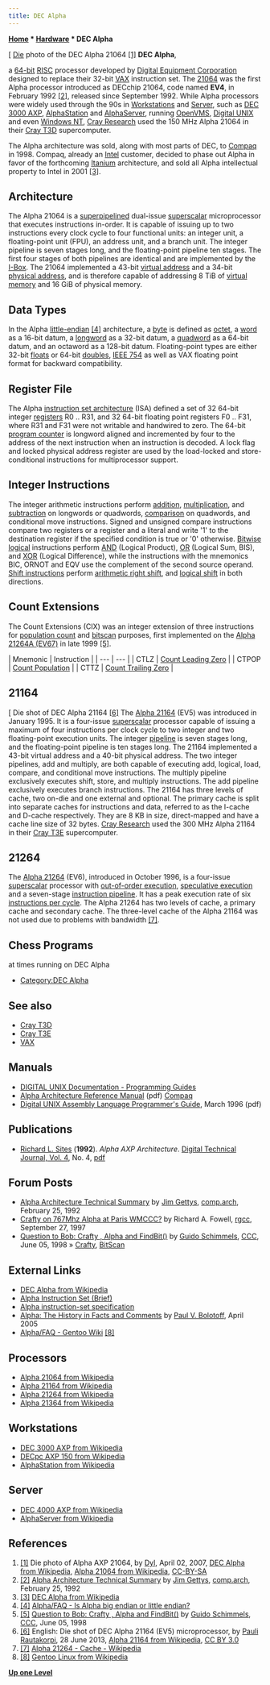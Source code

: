 ```yaml
---
title: DEC Alpha
---
```

**[Home](Home "Home") * [Hardware](Hardware "Hardware") * DEC Alpha**

\[ [Die](Category:Die "Category:Die") photo of the DEC Alpha 21064 <a id="cite-note-1" href="#cite-ref-1">[1]</a>
**DEC Alpha**,

a [64-bit](https://en.wikipedia.org/wiki/64-bit_computing) [RISC](https://en.wikipedia.org/wiki/Reduced_instruction_set_computer) processor developed by [Digital Equipment Corporation](Digital_Equipment_Corporation "Digital Equipment Corporation") designed to replace their 32-bit [VAX](VAX "VAX") instruction set. The [21064](https://en.wikipedia.org/wiki/Alpha_21064) was the first Alpha processor introduced as DECchip 21064, code named **EV4**, in February 1992 <a id="cite-note-2" href="#cite-ref-2">[2]</a>, released since September 1992. While Alpha processors were widely used through the 90s in [Workstations](https://en.wikipedia.org/wiki/Workstation) and [Server](https://en.wikipedia.org/wiki/Server_%28computing%29), such as [DEC 3000 AXP](https://en.wikipedia.org/wiki/DEC_3000_AXP), [AlphaStation](https://en.wikipedia.org/wiki/AlphaStation) and [AlphaServer](https://en.wikipedia.org/wiki/AlphaServer), running [OpenVMS](https://en.wikipedia.org/wiki/OpenVMS), [Digital UNIX](Unix#Digital "Unix") and even [Windows NT](Windows "Windows"), [Cray Research](https://en.wikipedia.org/wiki/Cray#Cray_Research_Inc._and_Cray_Computer_Corporation:_1972_to_1996) used the 150 MHz Alpha 21064 in their [Cray T3D](Cray_T3D "Cray T3D") supercomputer.

The Alpha architecture was sold, along with most parts of DEC, to [Compaq](https://en.wikipedia.org/wiki/Compaq) in 1998. Compaq, already an [Intel](Intel "Intel") customer, decided to phase out Alpha in favor of the forthcoming [Itanium](Itanium "Itanium") architecture, and sold all Alpha intellectual property to Intel in 2001 <a id="cite-note-3" href="#cite-ref-3">[3]</a>.

## Architecture

The Alpha 21064 is a [superpipelined](https://en.wikipedia.org/wiki/Instruction_pipeline) dual-issue [superscalar](https://en.wikipedia.org/wiki/Superscalar) microprocessor that executes instructions in-order. It is capable of issuing up to two instructions every clock cycle to four functional units: an integer unit, a floating-point unit (FPU), an address unit, and a branch unit. The integer pipeline is seven stages long, and the floating-point pipeline ten stages. The first four stages of both pipelines are identical and are implemented by the [I-Box](https://en.wikipedia.org/wiki/Alpha_21064#I-box). The 21064 implemented a 43-bit [virtual address](https://en.wikipedia.org/wiki/Virtual_address_space) and a 34-bit [physical address](https://en.wikipedia.org/wiki/Physical_address), and is therefore capable of addressing 8 TiB of [virtual memory](Memory#Virtual "Memory") and 16 GiB of physical memory.

## Data Types

In the Alpha [little-endian](Little-endian "Little-endian") <a id="cite-note-4" href="#cite-ref-4">[4]</a> architecture, a [byte](Byte "Byte") is defined as [octet](https://en.wikipedia.org/wiki/Octet_%28computing%29), a [word](Word "Word") as a 16-bit datum, a [longword](Double_Word "Double Word") as a 32-bit datum, a [quadword](Quad_Word "Quad Word") as a 64-bit datum, and an octaword as a 128-bit datum. Floating-point types are either 32-bit [floats](Float "Float") or 64-bit [doubles](Double "Double"), [IEEE 754](https://en.wikipedia.org/wiki/IEEE_754-1985) as well as VAX floating point format for backward compatibility.

## Register File

The Alpha [instruction set architecture](https://en.wikipedia.org/wiki/Instruction_set) (ISA) defined a set of 32 64-bit integer [registers](https://en.wikipedia.org/wiki/Processor_register) R0 .. R31, and 32 64-bit floating point registers F0 .. F31, where R31 and F31 were not writable and handwired to zero. The 64-bit [program counter](https://en.wikipedia.org/wiki/Program_counter) is longword aligned and incremented by four to the address of the next instruction when an instruction is decoded. A lock flag and locked physical address register are used by the load-locked and store-conditional instructions for multiprocessor support.

## Integer Instructions

The integer arithmetic instructions perform [addition](https://en.wikipedia.org/wiki/Addition), [multiplication](https://en.wikipedia.org/wiki/Multiplication), and [subtraction](https://en.wikipedia.org/wiki/Subtraction) on longwords or quadwords, [comparison](https://en.wikipedia.org/wiki/Relational_operator) on quadwords, and conditional move instructions. Signed and unsigned compare instructions compare two registers or a register and a literal and write '1' to the destination register if the specified condition is true or '0' otherwise. [Bitwise logical](https://en.wikipedia.org/wiki/Bitwise_operation) instructions perform [AND](Combinatorial_Logic#AND "Combinatorial Logic") (Logical Product), [OR](Combinatorial_Logic#OR "Combinatorial Logic") (Logical Sum, BIS), and [XOR](Combinatorial_Logic#XOR "Combinatorial Logic") (Logical Difference), while the instructions with the mnemonics BIC, ORNOT and EQV use the complement of the second source operand. [Shift instructions](https://en.wikipedia.org/wiki/Bitwise_operation#Bit_shifts) perform [arithmetic right shift](https://en.wikipedia.org/wiki/Arithmetic_shift), and [logical shift](https://en.wikipedia.org/wiki/Logical_shift) in both directions.

## Count Extensions

The Count Extensions (CIX) was an integer extension of three instructions for [population count](Population_Count "Population Count") and [bitscan](BitScan "BitScan") purposes, first implemented on the [Alpha 21264A (EV67)](https://en.wikipedia.org/wiki/Alpha_21264#Alpha_21264A) in late 1999 <a id="cite-note-5" href="#cite-ref-5">[5]</a>.

|  Mnemonic
|  Instruction
|
| --- | --- |
|  CTLZ
| [Count Leading Zero](BitScan#LeadingZeroCount "BitScan") |
|  CTPOP
| [Count Population](Population_Count "Population Count") |
|  CTTZ
| [Count Trailing Zero](BitScan#TrailingZeroCount "BitScan") |

## 21164

\[ Die shot of DEC Alpha 21164 <a id="cite-note-6" href="#cite-ref-6">[6]</a>
The [Alpha 21164](https://en.wikipedia.org/wiki/Alpha_21164) (EV5) was introduced in January 1995. It is a four-issue [superscalar](https://en.wikipedia.org/wiki/Superscalar) processor capable of issuing a maximum of four instructions per clock cycle to two integer and two floating-point execution units. The integer [pipeline](https://en.wikipedia.org/wiki/Instruction_pipeline) is seven stages long, and the floating-point pipeline is ten stages long. The 21164 implemented a 43-bit virtual address and a 40-bit physical address. The two integer pipelines, add and multiply, are both capable of executing add, logical, load, compare, and conditional move instructions. The multiply pipeline exclusively executes shift, store, and multiply instructions. The add pipeline exclusively executes branch instructions. The 21164 has three levels of cache, two on-die and one external and optional. The primary cache is split into separate caches for instructions and data, referred to as the I-cache and D-cache respectively. They are 8 KB in size, direct-mapped and have a cache line size of 32 bytes. [Cray Research](https://en.wikipedia.org/wiki/Cray#Cray_Research_Inc._and_Cray_Computer_Corporation:_1972_to_1996) used the 300 MHz Alpha 21164 in their [Cray T3E](Cray_T3E "Cray T3E") supercomputer.

## 21264

The [Alpha 21264](https://en.wikipedia.org/wiki/Alpha_21264) (EV6), introduced in October 1996, is a four-issue [superscalar](https://en.wikipedia.org/wiki/Superscalar) processor with [out-of-order execution](https://en.wikipedia.org/wiki/Out-of-order_execution), [speculative execution](https://en.wikipedia.org/wiki/Speculative_execution) and a seven-stage [instruction pipeline](https://en.wikipedia.org/wiki/Instruction_pipeline). It has a peak execution rate of six [instructions per cycle](https://en.wikipedia.org/wiki/Instructions_per_cycle). The Alpha 21264 has two levels of cache, a primary cache and secondary cache. The three-level cache of the Alpha 21164 was not used due to problems with bandwidth <a id="cite-note-7" href="#cite-ref-7">[7]</a>.

## Chess Programs

at times running on DEC Alpha

- [Category:DEC Alpha](Category:DEC_Alpha "Category:DEC Alpha")

## See also

- [Cray T3D](Cray_T3D "Cray T3D")
- [Cray T3E](Cray_T3E "Cray T3E")
- [VAX](VAX "VAX")

## Manuals

- [DIGITAL UNIX Documentation - Programming Guides](http://www2.phys.canterbury.ac.nz/dept/docs/manuals/unix/DEC_4.0e_Docs/HTML/PROG_LIB.HTM)
- [Alpha Architecture Reference Manual](http://download.majix.org/dec/alpha_arch_ref.pdf) (pdf) [Compaq](https://en.wikipedia.org/wiki/Compaq)
- [Digital UNIX Assembly Language Programmer's Guide](http://www.cs.cmu.edu/afs/cs/academic/class/15213-f98/doc/alpha-asm.pdf), March 1996 (pdf)

## Publications

- [Richard L. Sites](http://dblp.uni-trier.de/pers/hd/s/Sites:Richard_L=) (**1992**). *Alpha AXP Architecture*. [Digital Technical Journal, Vol. 4](http://dblp.uni-trier.de/db/journals/dtj/dtj4.html), No. 4, [pdf](http://www.hpl.hp.com/hpjournal/dtj/vol4num4/vol4num4art1.pdf)

## Forum Posts

- [Alpha Architecture Technical Summary](https://groups.google.com/d/msg/comp.arch/QB59ace2V8M/pEuccRNGoe8J) by [Jim Gettys](https://en.wikipedia.org/wiki/Jim_Gettys), [comp.arch](https://groups.google.com/forum/#!forum/comp.arch), February 25, 1992
- [Crafty on 767Mhz Alpha at Paris WMCCC?](https://groups.google.com/d/msg/rec.games.chess.computer/d3sYjfVJI7E/0At3bwtgYxgJ) by Richard A. Fowell, [rgcc](Computer_Chess_Forums "Computer Chess Forums"), September 27, 1997
- [Question to Bob: Crafty , Alpha and FindBit()](https://www.stmintz.com/ccc/index.php?id=20057) by [Guido Schimmels](Guido_Schimmels "Guido Schimmels"), [CCC](CCC "CCC"), June 05, 1998 » [Crafty](Crafty "Crafty"), [BitScan](BitScan "BitScan")

## External Links

- [DEC Alpha from Wikipedia](https://en.wikipedia.org/wiki/DEC_Alpha)
- [Alpha Instruction Set (Brief)](https://www.cs.arizona.edu/projects/alto/Doc/local/alpha.instruction.html)
- [Alpha instruction-set specification](https://www.cs.tufts.edu/~nr/toolkit/specs/alpha.html)
- [Alpha: The History in Facts and Comments](http://alasir.com/articles/alpha_history/index.html) by [Paul V. Bolotoff](http://alasir.com/articles/), April 2005
- [Alpha/FAQ - Gentoo Wiki](https://wiki.gentoo.org/wiki/Alpha/FAQ) <a id="cite-note-8" href="#cite-ref-8">[8]</a>

## Processors

- [Alpha 21064 from Wikipedia](https://en.wikipedia.org/wiki/Alpha_21064)
- [Alpha 21164 from Wikipedia](https://en.wikipedia.org/wiki/Alpha_21164)
- [Alpha 21264 from Wikipedia](https://en.wikipedia.org/wiki/Alpha_21264)
- [Alpha 21364 from Wikipedia](https://en.wikipedia.org/wiki/Alpha_21364)

## Workstations

- [DEC 3000 AXP from Wikipedia](https://en.wikipedia.org/wiki/DEC_3000_AXP)
- [DECpc AXP 150 from Wikipedia](https://en.wikipedia.org/wiki/DECpc_AXP_150)
- [AlphaStation from Wikipedia](https://en.wikipedia.org/wiki/AlphaStation)

## Server

- [DEC 4000 AXP from Wikipedia](https://en.wikipedia.org/wiki/DEC_4000_AXP)
- [AlphaServer from Wikipedia](https://en.wikipedia.org/wiki/AlphaServer)

## References

1. <a id="cite-ref-1" href="#cite-note-1">[1]</a> Die photo of Alpha AXP 21064, by [Dyl](https://commons.wikimedia.org/wiki/User:Dyl~commonswiki), April 02, 2007, [DEC Alpha from Wikipedia](https://en.wikipedia.org/wiki/DEC_Alpha), [Alpha 21064 from Wikipedia](https://en.wikipedia.org/wiki/Alpha_21064), [CC-BY-SA](https://creativecommons.org/licenses/by-sa/2.0/)
1. <a id="cite-ref-2" href="#cite-note-2">[2]</a> [Alpha Architecture Technical Summary](https://groups.google.com/d/msg/comp.arch/QB59ace2V8M/pEuccRNGoe8J) by [Jim Gettys](https://en.wikipedia.org/wiki/Jim_Gettys), [comp.arch](https://groups.google.com/forum/#!forum/comp.arch), February 25, 1992
1. <a id="cite-ref-3" href="#cite-note-3">[3]</a> [DEC Alpha from Wikipedia](https://en.wikipedia.org/wiki/DEC_Alpha)
1. <a id="cite-ref-4" href="#cite-note-4">[4]</a> [Alpha/FAQ - Is Alpha big endian or little endian?](https://wiki.gentoo.org/wiki/Alpha/FAQ#Is_Alpha_big_endian_or_little_endian.3F)
1. <a id="cite-ref-5" href="#cite-note-5">[5]</a> [Question to Bob: Crafty , Alpha and FindBit()](https://www.stmintz.com/ccc/index.php?id=20057) by [Guido Schimmels](Guido_Schimmels "Guido Schimmels"), [CCC](CCC "CCC"), June 05, 1998
1. <a id="cite-ref-6" href="#cite-note-6">[6]</a> English: Die shot of DEC Alpha 21164 (EV5) microprocessor, by [Pauli Rautakorpi](https://commons.wikimedia.org/wiki/User:Birdman86), 28 June 2013, [Alpha 21164 from Wikipedia](https://en.wikipedia.org/wiki/Alpha_21164), [CC BY 3.0](https://creativecommons.org/licenses/by/3.0)
1. <a id="cite-ref-7" href="#cite-note-7">[7]</a> [Alpha 21264 - Cache - Wikipedia](https://en.wikipedia.org/wiki/Alpha_21264#Cache)
1. <a id="cite-ref-8" href="#cite-note-8">[8]</a> [Gentoo Linux from Wikipedia](https://en.wikipedia.org/wiki/Gentoo_Linux)

**[Up one Level](Hardware "Hardware")**

